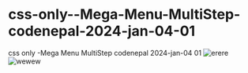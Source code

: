 # css-only--Mega-Menu-MultiStep-codenepal-2024-jan-04-01
css only -Mega Menu MultiStep codenepal 2024-jan-04 01
![erere](https://github.com/ravinath93/css-only--Mega-Menu-MultiStep-codenepal-2024-jan-04-01/assets/143611757/cc299ed1-3021-4924-bb2b-2d14ac2e6967)
![wewew](https://github.com/ravinath93/css-only--Mega-Menu-MultiStep-codenepal-2024-jan-04-01/assets/143611757/4c3e20bf-e331-4bbb-aaad-5afb12d6436c)

